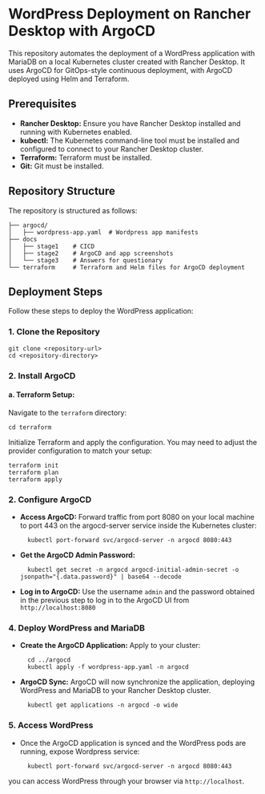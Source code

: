 # WordPress Deployment on Rancher Desktop with ArgoCD

This repository automates the deployment of a WordPress application with MariaDB on a local Kubernetes cluster created with Rancher Desktop. It uses ArgoCD for GitOps-style continuous deployment, with ArgoCD deployed using Helm and Terraform.

## Prerequisites

* **Rancher Desktop:** Ensure you have Rancher Desktop installed and running with Kubernetes enabled.
* **kubectl:** The Kubernetes command-line tool must be installed and configured to connect to your Rancher Desktop cluster.
* **Terraform:** Terraform must be installed.
* **Git:** Git must be installed.

## Repository Structure

The repository is structured as follows:

    ├── argocd/               
    │   ├── wordpress-app.yaml  # Wordpress app manifests
    ├── docs
    │   ├── stage1    # CICD
    │   ├── stage2    # ArgoCD and app screenshots
    │   └── stage3    # Answers for questionary       
    └── terraform     # Terraform and Helm files for ArgoCD deployment

## Deployment Steps

Follow these steps to deploy the WordPress application:

### 1. Clone the Repository

    git clone <repository-url>
    cd <repository-directory>

### 2. Install ArgoCD

#### a. Terraform Setup:

Navigate to the `terraform` directory:

    cd terraform

Initialize Terraform and apply the configuration. You may need to adjust the provider configuration to match your setup:

    terraform init
    terraform plan
    terraform apply

### 2. Configure ArgoCD

* **Access ArgoCD:** Forward traffic from port 8080 on your local machine to port 443 on the argocd-server service inside the Kubernetes cluster:

        kubectl port-forward svc/argocd-server -n argocd 8080:443

* **Get the ArgoCD Admin Password:**

        kubectl get secret -n argocd argocd-initial-admin-secret -o jsonpath="{.data.password}" | base64 --decode

* **Log in to ArgoCD:** Use the username `admin` and the password obtained in the previous step to log in to the ArgoCD UI from `http://localhost:8080`

### 4. Deploy WordPress and MariaDB

* **Create the ArgoCD Application:** Apply to your cluster:

        cd ../argocd
        kubectl apply -f wordpress-app.yaml -n argocd

* **ArgoCD Sync:** ArgoCD will now synchronize the application, deploying WordPress and MariaDB to your Rancher Desktop cluster.

        kubectl get applications -n argocd -o wide

### 5. Access WordPress

* Once the ArgoCD application is synced and the WordPress pods are running, expose Wordpress service:

        kubectl port-forward svc/argocd-server -n argocd 8080:443

you can access WordPress through your browser via `http://localhost`.
